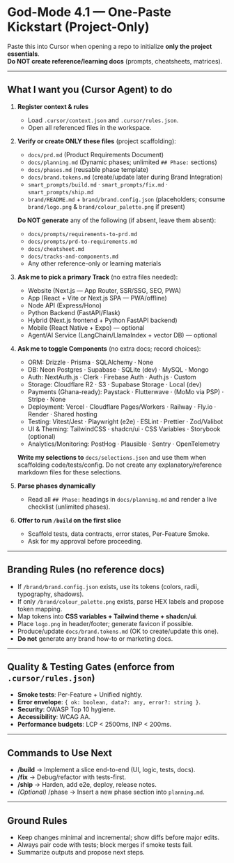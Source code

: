 # God-Mode 4.1 — One-Paste Kickstart (Project-Only)

Paste this into Cursor when opening a repo to initialize **only the project essentials**.  
**Do NOT create reference/learning docs** (prompts, cheatsheets, matrices).

---

## What I want you (Cursor Agent) to do

1) **Register context & rules**
   - Load `.cursor/context.json` and `.cursor/rules.json`.
   - Open all referenced files in the workspace.

2) **Verify or create ONLY these files** (project scaffolding):
   - `docs/prd.md` (Product Requirements Document)
   - `docs/planning.md` (Dynamic phases; unlimited `## Phase:` sections)
   - `docs/phases.md` (reusable phase template)
   - `docs/brand.tokens.md` (create/update later during Brand Integration)
   - `smart_prompts/build.md` · `smart_prompts/fix.md` · `smart_prompts/ship.md`
   - `brand/README.md` + `brand/brand.config.json` (placeholders; consume `brand/logo.png` & `brand/colour_palette.png` if present)

   **Do NOT generate** any of the following (if absent, leave them absent):
   - `docs/prompts/requirements-to-prd.md`
   - `docs/prompts/prd-to-requirements.md`
   - `docs/cheatsheet.md`
   - `docs/tracks-and-components.md`
   - Any other reference-only or learning materials

3) **Ask me to pick a primary Track** (no extra files needed):
   - Website (Next.js — App Router, SSR/SSG, SEO, PWA)
   - App (React + Vite or Next.js SPA — PWA/offline)
   - Node API (Express/Hono)
   - Python Backend (FastAPI/Flask)
   - Hybrid (Next.js frontend + Python FastAPI backend)
   - Mobile (React Native + Expo) — optional
   - Agent/AI Service (LangChain/LlamaIndex + vector DB) — optional

4) **Ask me to toggle Components** (no extra docs; record choices):
   - ORM: Drizzle · Prisma · SQLAlchemy · None
   - DB: Neon Postgres · Supabase · SQLite (dev) · MySQL · Mongo
   - Auth: NextAuth.js · Clerk · Firebase Auth · Auth.js · Custom
   - Storage: Cloudflare R2 · S3 · Supabase Storage · Local (dev)
   - Payments (Ghana-ready): Paystack · Flutterwave · (MoMo via PSP) · Stripe · None
   - Deployment: Vercel · Cloudflare Pages/Workers · Railway · Fly.io · Render · Shared hosting
   - Testing: Vitest/Jest · Playwright (e2e) · ESLint · Prettier · Zod/Valibot
   - UI & Theming: TailwindCSS · shadcn/ui · CSS Variables · Storybook (optional)
   - Analytics/Monitoring: PostHog · Plausible · Sentry · OpenTelemetry

   **Write my selections to** `docs/selections.json` and use them when scaffolding code/tests/config.
   Do not create any explanatory/reference markdown files for these selections.

5) **Parse phases dynamically**
   - Read all `## Phase:` headings in `docs/planning.md` and render a live checklist (unlimited phases).

6) **Offer to run `/build` on the first slice**
   - Scaffold tests, data contracts, error states, Per-Feature Smoke.
   - Ask for my approval before proceeding.

---

## Branding Rules (no reference docs)

- If `/brand/brand.config.json` exists, use its tokens (colors, radii, typography, shadows).
- If only `/brand/colour_palette.png` exists, parse HEX labels and propose token mapping.
- Map tokens into **CSS variables + Tailwind theme + shadcn/ui**.
- Place `logo.png` in header/footer; generate favicon if possible.
- Produce/update `docs/brand.tokens.md` (OK to create/update this one).
- **Do not** generate any brand how-to or marketing docs.

---

## Quality & Testing Gates (enforce from `.cursor/rules.json`)

- **Smoke tests**: Per-Feature + Unified nightly.
- **Error envelope**: `{ ok: boolean, data?: any, error?: string }`.
- **Security**: OWASP Top 10 hygiene.
- **Accessibility**: WCAG AA.
- **Performance budgets**: LCP < 2500ms, INP < 200ms.

---

## Commands to Use Next

- **/build** → Implement a slice end-to-end (UI, logic, tests, docs).
- **/fix** → Debug/refactor with tests-first.
- **/ship** → Harden, add e2e, deploy, release notes.
- *(Optional)* /phase → Insert a new phase section into `planning.md`.

---

## Ground Rules

- Keep changes minimal and incremental; show diffs before major edits.
- Always pair code with tests; block merges if smoke tests fail.
- Summarize outputs and propose next steps.

